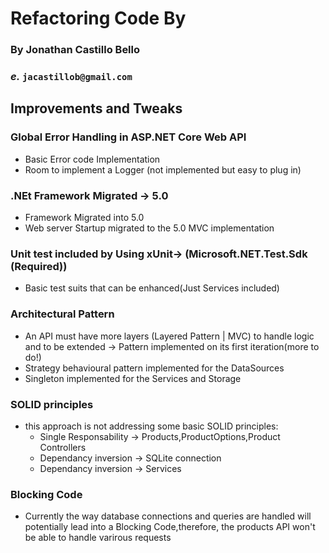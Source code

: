 ﻿# Refactoring Code By

### By Jonathan Castillo Bello
### _e._ `jacastillob@gmail.com`

## Improvements and Tweaks

### Global Error Handling in ASP.NET Core Web API

- Basic Error code Implementation
- Room to implement a Logger (not implemented but easy to plug in)

### .NEt Framework Migrated -> 5.0

- Framework Migrated into 5.0
- Web server Startup migrated to the 5.0 MVC implementation

### Unit test included by Using xUnit-> (Microsoft.NET.Test.Sdk (Required))

- Basic test suits that can be enhanced(Just Services included) 


### Architectural Pattern

- An API must have more layers (Layered Pattern | MVC) to handle logic and to be extended -> Pattern implemented on its first iteration(more to do!)
- Strategy behavioural pattern implemented for the DataSources
- Singleton implemented for the Services and Storage

### SOLID principles

- this approach is not addressing some basic SOLID principles:
    - Single Responsability -> Products,ProductOptions,Product Controllers
    - Dependancy inversion  -> SQLite connection
    - Dependancy inversion  -> Services

### Blocking Code

- Currently the way database connections and queries are handled will potentially lead into a Blocking Code,therefore, the products API won't be able to handle varirous requests